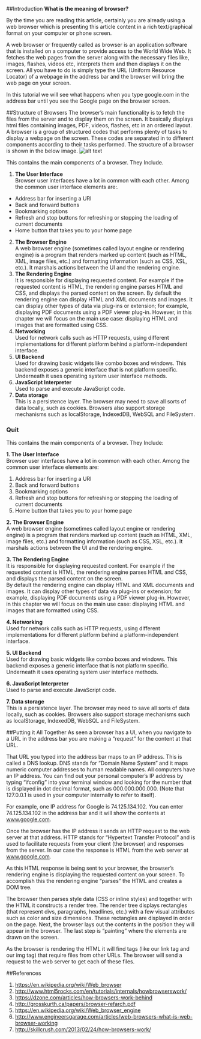 ##Introduction
**What is the meaning of browser?**<br>

By the time you are reading this article, certainly you are already using a web browser which is presenting this article content in a rich text/graphical format on your computer or phone screen.

A web browser or frequently called as browser is an application software that is installed on a computer to provide access to the World Wide Web. It fetches the web pages from the server along with the necessary files like, images, flashes, videos etc, interprets them and then displays it on the screen. All you have to do is simply type the URL (Uniform Resource Locator) of a webpage in the address bar and the browser will bring the web page on your screen.

In this tutorial we will see what happens when you type google.com in the address bar until you see the Google page on the browser screen.

##Structure of Browsers
The browser’s main functionality is to fetch the files from the server and to display them on the screen. It basically displays html files containing images, PDF, videos, flashes, etc in an ordered layout. A browser is a group of structured codes that performs plenty of tasks to display a webpage on the screen. These codes are separated in to different components according to their tasks performed. The structure of a browser is shown in the below image.
![alt text](http://www.engineersgarage.com/sites/default/files/imagecache/Original/wysiwyg_imageupload/28714/Architecture-of-Web-Browser.gif "Structure of Browsers")

This contains the main components of a browser. They Include.

1. **The User Interface**<br>Browser user interfaces have a lot in common with each other. Among the common user interface elements are:.
  * Address bar for inserting a URI
  * Back and forward buttons
  * Bookmarking options
  * Refresh and stop buttons for refreshing or stopping the loading of current documents
  * Home button that takes you to your home page
2. **The Browser Engine**<br>A web browser engine (sometimes called layout engine or rendering engine) is a program that renders marked up content (such as HTML, XML, image files, etc.) and formatting information (such as CSS, XSL, etc.). It marshals actions between the UI and the rendering engine.
3. **The Rendering Engine**<br>It is responsible for displaying requested content. For example if the requested content is HTML, the rendering engine parses HTML and CSS, and displays the parsed content on the screen. By default the rendering engine can display HTML and XML documents and images. It can display other types of data via plug-ins or extension; for example, displaying PDF documents using a PDF viewer plug-in. However, in this chapter we will focus on the main use case: displaying HTML and images that are formatted using CSS.
4. **Networking**<br>Used for network calls such as HTTP requests, using different implementations for different platform behind a platform-independent interface.
5. **UI Backend**<br>Used for drawing basic widgets like combo boxes and windows. This backend exposes a generic interface that is not platform specific. Underneath it uses operating system user interface methods.
6. **JavaScript Interpreter**<br>Used to parse and execute JavaScript code.
7. **Data storage**<br>This is a persistence layer. The browser may need to save all sorts of data locally, such as cookies. Browsers also support storage mechanisms such as localStorage, IndexedDB, WebSQL and FileSystem.


### Quit

This contains the main components of a browser. They Include:<br>

**1. The User Interface**<br>
Browser user interfaces have a lot in common with each other. Among the common user interface elements are:
1. Address bar for inserting a URI
2. Back and forward buttons
3. Bookmarking options
4. Refresh and stop buttons for refreshing or stopping the loading of current documents
5. Home button that takes you to your home page

**2. The Browser Engine**<br>
A web browser engine (sometimes called layout engine or rendering engine) is a program that renders marked up content (such as HTML, XML, image files, etc.) and formatting information (such as CSS, XSL, etc.). It marshals actions between the UI and the rendering engine.<br>

**3. The Rendering Engine**<br>
It is responsible for displaying requested content. For example if the requested content is HTML, the rendering engine parses HTML and CSS, and displays the parsed content on the screen.<br>
By default the rendering engine can display HTML and XML documents and images. It can display other types of data via plug-ins or extension; for example, displaying PDF documents using a PDF viewer plug-in. However, in this chapter we will focus on the main use case: displaying HTML and images that are formatted using CSS.<br>

**4. Networking**<br>
Used for network calls such as HTTP requests, using different implementations for different platform behind a platform-independent interface.<br>

**5. UI Backend**<br>
Used for drawing basic widgets like combo boxes and windows. This backend exposes a generic interface that is not platform specific. Underneath it uses operating system user interface methods.<br>

**6. JavaScript Interpreter**<br>
Used to parse and execute JavaScript code.<br>

**7. Data storage**<br>
This is a persistence layer. The browser may need to save all sorts of data locally, such as cookies. Browsers also support storage mechanisms such as localStorage, IndexedDB, WebSQL and FileSystem.

##Putting it All Together
As seen a browser has a UI, when you navigate to a URL in the address bar you are making a “request” for the content at that URL.

That URL you typed into the address bar maps to an IP address. This is called a DNS lookup. DNS stands for “Domain Name System” and it maps numeric computer addresses to human readable names. All computers have an IP address. You can find out your personal computer’s IP address by typing “ifconfig” into your terminal window and looking for the number that is displayed in dot decimal format, such as 000.000.000.000. (Note that 127.0.0.1 is used in your computer internally to refer to itself).

For example, one IP address for Google is 74.125.134.102. You can enter 74.125.134.102 in the address bar and it will show the contents at www.google.com.

Once the browser has the IP address it sends an HTTP request to the web server at that address. HTTP stands for “Hypertext Transfer Protocol” and is used to facilitate requests from your client (the browser) and responses from the server. In our case the response is HTML from the web server at www.google.com.

As this HTML response is being sent to your browser, the browser’s rendering engine is displaying the requested content on your screen. To accomplish this the rendering engine “parses” the HTML and creates a DOM tree.

The browser then parses style data (CSS or inline styles) and together with the HTML it constructs a render tree. The render tree displays rectangles (that represent divs, paragraphs, headlines, etc.) with a few visual attributes such as color and size dimensions. These rectangles are displayed in order on the page. Next, the browser lays out the contents in the position they will appear in the browser. The last step is “painting” where the elements are drawn on the screen.

As the browser is rendering the HTML it will find tags (like our link tag and our img tag) that require files from other URLs. The browser will send a request to the web server to get each of these files.

##References
1. https://en.wikipedia.org/wiki/Web_browser
2. http://www.html5rocks.com/en/tutorials/internals/howbrowserswork/
3. https://dzone.com/articles/how-browsers-work-behind
4. http://grosskurth.ca/papers/browser-refarch.pdf
5. https://en.wikipedia.org/wiki/Web_browser_engine
6. http://www.engineersgarage.com/articles/web-browsers-what-is-web-browser-working
7. http://skillcrush.com/2013/02/24/how-browsers-work/
